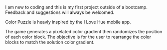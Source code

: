 
I am new to coding and this is my first project outside of a bootcamp. Feedback and suggestions will always be welcomed.

Color Puzzle is heavly inspired by the I Love Hue mobile app.

The game generates a pixelated color gradient then randomizes the position of each color block. The objective is for the user to rearrange the color blocks to match the solution color gradient. 
